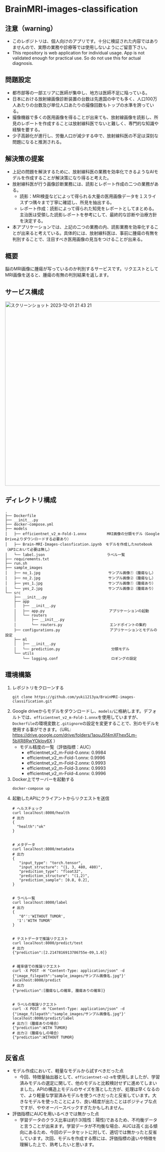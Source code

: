 # BrainMRI-images-classification
## 注意（warning）
* このレポジトリは、個人向けのアプリです。十分に検証された内容ではありませんので、実際の業務や診療等では使用しないようにご留意下さい。
* This repository is web application for individual usage. App is not validated enough for practical use. So do not use this for actual diagnosis.
## 問題設定
* 都市部等の一部エリアに医師が集中し、地方は医師不足に陥っている。
* 日本における放射線画像診断装置の台数は先進国の中でも多く、人口100万人あたりの台数及び単位人口あたりの撮像回数もトップの水準を誇っている。
* 撮像機器で多くの医用画像を得ることが出来ても、放射線画像を読影し、所見のレポートを作成することは放射線科医でないと難しく、専門的な知識や経験を要する。
* 少子高齢化が進行し、労働人口が減少する中で、放射線科医の不足は深刻な問題になると推測される。

## 解決策の提案
* 上記の問題を解決するために、放射線科医の業務を効率化できるようなAIモデルを作成することが解決策になり得ると考えた。
* 放射線科医が行う画像診断業務には、読影とレポート作成の二つの業務がある。
    * 読影：MRI検査などによって得られる大量の医用画像データを１スライスずつ隅々まで丁寧に確認し、所見を抽出する。
    * レポート作成：読影によって得られた知見をレポートとしてまとめる。主治医は受領した読影レポートを参考にして、最終的な診断や治療方針を決定する。
* 本アプリケーションでは、上記の二つの業務の内、読影業務を効率化することが出来ると考えている。具体的には、放射線科医は、事前に腫瘍の有無を判別することで、注目すべき医用画像の見当をつけることが出来る。

## 概要
脳のMRI画像に腫瘍が写っているのか判別するサービスです。リクエストとしてMRI画像を送ると、腫瘍の有無の判別結果を返します。
## サービス構成
<img width="600" alt="スクリーンショット 2023-12-01 21 43 21" src="https://github.com/yuki1213ya/BrainMRI-images-classification/assets/136120500/1fd3bc79-0be0-4201-ad24-8ee6a256cd45">

## ディレクトリ構成
```
.
├── Dockerfile
├── __init__.py
├── docker-compose.yml
├── models
│   ├── efficientnet_v2_m-Fold-1.onnx　 　　　　MRI画像の分類モデル（Google Driveよりダウンロードする必要あり）
│   ├── Brain-MRI-Images-classfication.ipynb　モデルを作成したnotebook（APIにおいて必要は無し）
│   └── label.json　　　　　　　　　　　　　　　　　ラベル一覧
├── requirements.txt
├── run.sh
├── sample_images
│   ├── no_1.jpg　　　　　　　　　　　　　　 　　　　サンプル画像①（腫瘍なし）　　　　　　　　　
│   ├── no_2.jpg　　　　　　　　　　　　　　 　　　　サンプル画像②（腫瘍なし）　　　　　　　　　
│   ├── yes_1.jpg　　　　　　　　　　　　　　　　　　サンプル画像①（腫瘍あり）　　　
│   └── yes_2.jpg　　　　　　　　　　　　　　　　　　サンプル画像②（腫瘍あり）　　　
└── src
    ├── __init__.py
    ├── app
    │   ├── __init__.py
    │   ├── app.py　　　　　　　　　　　　　 　　　　アプリケーションの起動
    │   └── routers
    │       ├── __init__.py
    │       └── routers.py　　　　　　　　　　　　　エンドポイントの集約
    ├── configurations.py　　　　　　　　　 　　　　アプリケーションとモデルの設定
    ├── ml
    │   ├── __init__.py
    │   └── prediction.py　　　　　　　　　　　　　　分類モデル
    └── utils
        └── logging.conf　　　　　　　　　　 　　　　ロギングの設定
```
## 環境構築
1. レポジトリをクローンする
   ```
   git clone https://github.com/yuki1213ya/BrainMRI-images-classification.git
   ```  
2. Google driveからモデルをダウンロードし、`models/`に格納します。デフォルトでは、`efficientnet_v2_m-Fold-1.onnx`を使用していますが、`Dockerfile`の環境変数と`.gitignore`の設定を変更することで、別のモデルを使用する事ができます。（URL: https://drive.google.com/drive/folders/1aouJ5f4mXFhex5Lm-5bXR8RwYOklov6X ）
   * モデル精度の一覧（評価指標：AUC）
       *  efficientnet_v2_m-Fold-0.onnx: 0.9984
       *  efficientnet_v2_m-Fold-1.onnx: 0.9996
       *  efficientnet_v2_m-Fold-2.onnx: 0.9993
       *  efficientnet_v2_m-Fold-3.onnx: 0.9993
       *  efficientnet_v2_m-Fold-4.onnx: 0.9996
4. Docker上でサーバーを起動する
   ```
   docker-compose up
   ```
5. 起動したAPIにクライアントからリクエストを送信
   ```
   # ヘルスチェック
   curl localhost:8000/health
   # 出力
   {
     "health":"ok"
   }

   
   # メタデータ
   curl localhost:8000/metadata
   # 出力
   {
      "input_type": "torch.tensor",
      "input_structure": "(1, 3, 480, 480)",
      "prediction_type": "float32",
      "prediction_structure": "(1,2)",
      "prediction_sample": [0.8, 0.2],
   }


   # ラベル一覧
   curl localhost:8000/label
   # 出力
   {
      "0"':'WITHOUT TUMOR',
     '1':'WITH TUMOR'
   }


   # テストデータで推論リクエスト
   curl localhost:8000/predict/test
   # 出力
   {"prediction":[2.2147816913786755e-09,1.0]}


   # 確率値での推論リクエスト
   curl -X POST -H "Content-Type: application/json" -d {"image_filepath":"sample_images/サンプル画像名.jpg"}' localhost:8000/predict
   # 出力
   {"prediction":[腫瘍なしの確率, 腫瘍ありの確率]}


   # ラベルの推論リクエスト
   curl -X POST -H "Content-Type: application/json" -d {"image_filepath":"sample_images/サンプル画像名.jpg"}' localhost:8000/predict/label
   # 出力①（腫瘍ありの場合）
   {"prediction":WITH TUMOR}
   # 出力②（腫瘍なしの場合）
   {"prediction":WITHOUT TUMOR}
   
   
   ```

## 反省点
* モデル作成において、軽量なモデルから試すべきだった点
    * 今回、特徴量抽出器として、`efficientnet-v2-m`を使用しましたが、学習済みモデルの選定に関して、他のモデルと比較検討せずに進めてしまいました。APIの構造上モデルのサイズを落とした方が、処理は早くなるので、より軽量な学習済みモデルを使うべきだったと反省しています。大きなモデルを使ったことにより、良い精度が出たことはポジティブな点ですが、ややオーバースペックすぎたかもしれません。
* 評価指標にAUCを用いるべきでは無かった点
    * 学習データのクラス比率は約1:3(陰性：陽性)であるため、不均衡データと言うことが出来ます。学習データが不均衡な場合、AUCは高く出る傾向にあるため、今回のデータセットに対して、適切では無かったと反省しています。次回、モデルを作成する際には、評価指標の違いや特徴を理解した上で、熟考したいと思います。
